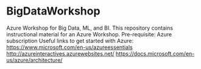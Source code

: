 # BigDataWorkshop
Azure Workshop for Big Data, ML, and BI. 
This repository contains instructional material for an Azure Workshop. 
Pre-requisite: Azure subscription 
Useful links to get started with Azure:
https://www.microsoft.com/en-us/azureessentials
http://azureinteractives.azurewebsites.net/
https://docs.microsoft.com/en-us/azure/architecture/
